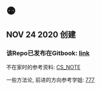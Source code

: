 # ⚉

## NOV 24 2020 创建

### 该Repo已发布在Gitbook: [link](https://heygum97.gitbook.io/cj-android/)



不在家时的参考资料: [CS\_NOTE](http://www.cyc2018.xyz/)

一些方法论, 前进的方向参考学姐: [777](https://hishark777.gitbook.io/777-interview-notes/)

